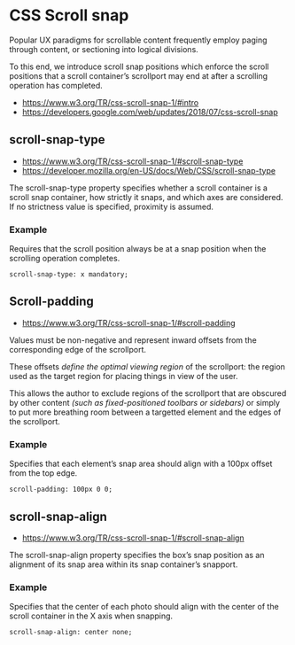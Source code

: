 
# CSS Scroll snap

Popular UX paradigms for scrollable content frequently employ paging through content, or sectioning into logical divisions.

To this end, we introduce scroll snap positions which enforce the scroll positions that a scroll container’s scrollport may end at after a scrolling operation has completed.

* https://www.w3.org/TR/css-scroll-snap-1/#intro
* https://developers.google.com/web/updates/2018/07/css-scroll-snap

## scroll-snap-type

* https://www.w3.org/TR/css-scroll-snap-1/#scroll-snap-type
* https://developer.mozilla.org/en-US/docs/Web/CSS/scroll-snap-type

The scroll-snap-type property specifies whether a scroll container is a scroll snap container, how strictly it snaps, and which axes are considered. If no strictness value is specified, proximity is assumed.

### Example

Requires that the scroll position always be at a snap position when the scrolling operation completes.

`scroll-snap-type: x mandatory;`

## Scroll-padding

* https://www.w3.org/TR/css-scroll-snap-1/#scroll-padding

Values must be non-negative and represent inward offsets from the corresponding edge of the scrollport.

These offsets *define the optimal viewing region* of the scrollport: the region used as the target region for placing things in view of the user.

This allows the author to exclude regions of the scrollport that are obscured by other content _(such as fixed-positioned toolbars or sidebars)_ or simply to put more breathing room between a targetted element and the edges of the scrollport.

### Example

Specifies that each element’s snap area should align with a 100px offset from the top edge.

`scroll-padding: 100px 0 0;`

## scroll-snap-align

* https://www.w3.org/TR/css-scroll-snap-1/#scroll-snap-align

The scroll-snap-align property specifies the box’s snap position as an alignment of its snap area within its snap container’s snapport.

### Example

Specifies that the center of each photo should align with the center of the scroll container in the X axis when snapping.

`scroll-snap-align: center none;`

